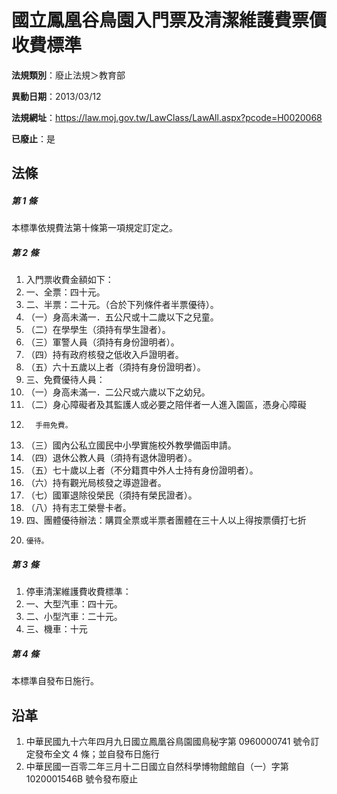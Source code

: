 # 國立鳳凰谷鳥園入門票及清潔維護費票價收費標準

**法規類別**：廢止法規＞教育部

**異動日期**：2013/03/12  

**法規網址**：https://law.moj.gov.tw/LawClass/LawAll.aspx?pcode=H0020068

**已廢止**：是



## 法條
##### 第 1 條
本標準依規費法第十條第一項規定訂定之。

##### 第 2 條
1. 入門票收費金額如下： 
1. 一、全票：四十元。 
1. 二、半票：二十元。（合於下列條件者半票優待）。 
1. （一）身高未滿一．五公尺或十二歲以下之兒童。 
1. （二）在學學生（須持有學生證者）。 
1. （三）軍警人員（須持有身份證明者）。 
1. （四）持有政府核發之低收入戶證明者。 
1. （五）六十五歲以上者（須持有身份證明者）。 
1. 三、免費優待人員： 
1. （一）身高未滿一．二公尺或六歲以下之幼兒。
1. （二）身心障礙者及其監護人或必要之陪伴者一人進入園區，憑身心障礙
1.       手冊免費。
1. （三）國內公私立國民中小學實施校外教學備函申請。
1. （四）退休公教人員（須持有退休證明者）。
1. （五）七十歲以上者（不分籍貫中外人士持有身份證明者）。
1. （六）持有觀光局核發之導遊證者。
1. （七）國軍退除役榮民（須持有榮民證者）。
1. （八）持有志工榮譽卡者。
1. 四、團體優待辦法：購買全票或半票者團體在三十人以上得按票價打七折
1.     優待。

##### 第 3 條
1. 停車清潔維護費收費標準： 
1. 一、大型汽車：四十元。 
1. 二、小型汽車：二十元。 
1. 三、機車：十元

##### 第 4 條
本標準自發布日施行。

## 沿革
1. 中華民國九十六年四月九日國立鳳凰谷鳥園國鳥秘字第 0960000741 號令訂定發布全文 4  條；並自發布日施行
1. 中華民國一百零二年三月十二日國立自然科學博物館館自（一）字第 1020001546B  號令發布廢止
